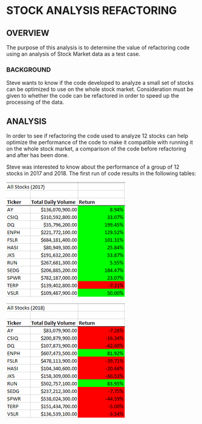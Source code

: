 # STOCK ANALYSIS REFACTORING
## OVERVIEW
The purpose of this analysis is to determine the value of refactoring code using an analysis of Stock Market data as a test case. 
### BACKGROUND
Steve wants to know if the code developed to analyze a small set of stocks can be optimized to use on the whole stock market.  Consideration must be given to whether the code can be refactored in order to speed up the processing of the data. 
## ANALYSIS
In order to see if refactoring the code used to analyze 12 stocks can help optimize the performance of the code to make it compatible with running it on the whole stock market, a comparison of the code before refactoring and after has been done.  

Steve was interested to know about the performance of a group of 12 stocks in 2017 and 2018.  The first run of code results in the following tables:

![alt text](https://github.com/xactuary/Stock-Analysis/blob/master/Resources/Orig%202017.PNG)


![alt text](https://github.com/xactuary/Stock-Analysis/blob/master/Resources/Orig%202018.PNG)
